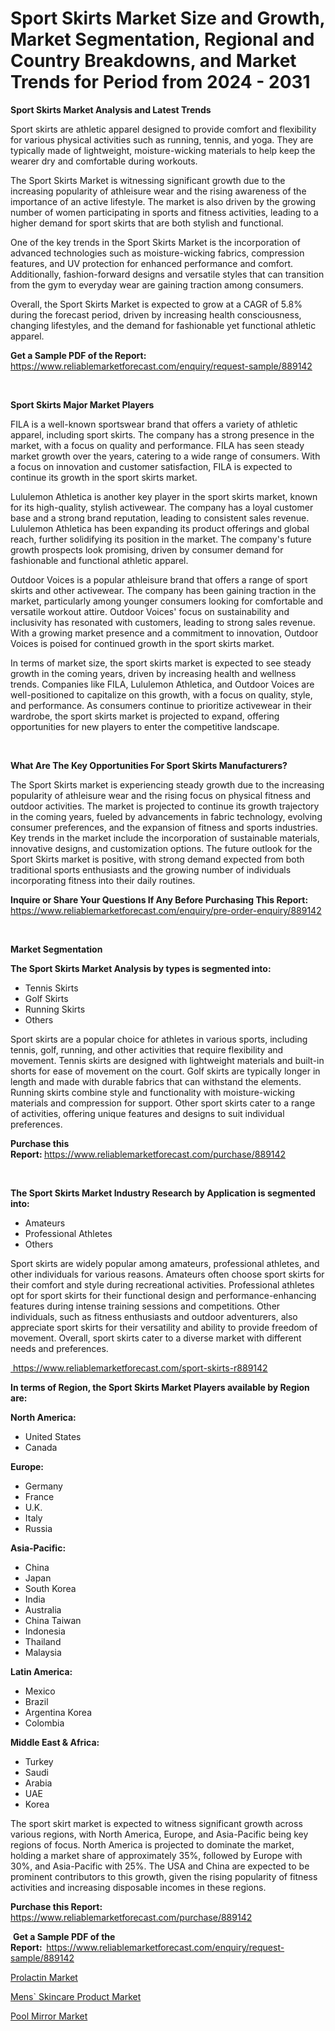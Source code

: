 <p><h1>Sport Skirts Market Size and Growth, Market Segmentation, Regional and Country Breakdowns, and Market Trends for Period from 2024 -  2031</h1></p><p><strong>Sport Skirts Market Analysis and Latest Trends</strong></p>
<p><p>Sport skirts are athletic apparel designed to provide comfort and flexibility for various physical activities such as running, tennis, and yoga. They are typically made of lightweight, moisture-wicking materials to help keep the wearer dry and comfortable during workouts.</p><p>The Sport Skirts Market is witnessing significant growth due to the increasing popularity of athleisure wear and the rising awareness of the importance of an active lifestyle. The market is also driven by the growing number of women participating in sports and fitness activities, leading to a higher demand for sport skirts that are both stylish and functional.</p><p>One of the key trends in the Sport Skirts Market is the incorporation of advanced technologies such as moisture-wicking fabrics, compression features, and UV protection for enhanced performance and comfort. Additionally, fashion-forward designs and versatile styles that can transition from the gym to everyday wear are gaining traction among consumers.</p><p>Overall, the Sport Skirts Market is expected to grow at a CAGR of 5.8% during the forecast period, driven by increasing health consciousness, changing lifestyles, and the demand for fashionable yet functional athletic apparel.</p></p>
<p><strong>Get a Sample PDF of the Report:&nbsp;</strong> <a href="https://www.reliablemarketforecast.com/enquiry/request-sample/889142">https://www.reliablemarketforecast.com/enquiry/request-sample/889142</a></p>
<p>&nbsp;</p>
<p><strong>Sport Skirts Major Market Players</strong></p>
<p><p>FILA is a well-known sportswear brand that offers a variety of athletic apparel, including sport skirts. The company has a strong presence in the market, with a focus on quality and performance. FILA has seen steady market growth over the years, catering to a wide range of consumers. With a focus on innovation and customer satisfaction, FILA is expected to continue its growth in the sport skirts market.</p><p>Lululemon Athletica is another key player in the sport skirts market, known for its high-quality, stylish activewear. The company has a loyal customer base and a strong brand reputation, leading to consistent sales revenue. Lululemon Athletica has been expanding its product offerings and global reach, further solidifying its position in the market. The company's future growth prospects look promising, driven by consumer demand for fashionable and functional athletic apparel.</p><p>Outdoor Voices is a popular athleisure brand that offers a range of sport skirts and other activewear. The company has been gaining traction in the market, particularly among younger consumers looking for comfortable and versatile workout attire. Outdoor Voices' focus on sustainability and inclusivity has resonated with customers, leading to strong sales revenue. With a growing market presence and a commitment to innovation, Outdoor Voices is poised for continued growth in the sport skirts market.</p><p>In terms of market size, the sport skirts market is expected to see steady growth in the coming years, driven by increasing health and wellness trends. Companies like FILA, Lululemon Athletica, and Outdoor Voices are well-positioned to capitalize on this growth, with a focus on quality, style, and performance. As consumers continue to prioritize activewear in their wardrobe, the sport skirts market is projected to expand, offering opportunities for new players to enter the competitive landscape.</p></p>
<p>&nbsp;</p>
<p><strong>What Are The Key Opportunities For Sport Skirts Manufacturers?</strong></p>
<p><p>The Sport Skirts market is experiencing steady growth due to the increasing popularity of athleisure wear and the rising focus on physical fitness and outdoor activities. The market is projected to continue its growth trajectory in the coming years, fueled by advancements in fabric technology, evolving consumer preferences, and the expansion of fitness and sports industries. Key trends in the market include the incorporation of sustainable materials, innovative designs, and customization options. The future outlook for the Sport Skirts market is positive, with strong demand expected from both traditional sports enthusiasts and the growing number of individuals incorporating fitness into their daily routines.</p></p>
<p><strong>Inquire or Share Your Questions If Any Before Purchasing This Report:</strong> <a href="https://www.reliablemarketforecast.com/enquiry/pre-order-enquiry/889142">https://www.reliablemarketforecast.com/enquiry/pre-order-enquiry/889142</a></p>
<p>&nbsp;</p>
<p><strong>Market Segmentation</strong></p>
<p><strong>The Sport Skirts Market Analysis by types is segmented into:</strong></p>
<p><ul><li>Tennis Skirts</li><li>Golf Skirts</li><li>Running Skirts</li><li>Others</li></ul></p>
<p><p>Sport skirts are a popular choice for athletes in various sports, including tennis, golf, running, and other activities that require flexibility and movement. Tennis skirts are designed with lightweight materials and built-in shorts for ease of movement on the court. Golf skirts are typically longer in length and made with durable fabrics that can withstand the elements. Running skirts combine style and functionality with moisture-wicking materials and compression for support. Other sport skirts cater to a range of activities, offering unique features and designs to suit individual preferences.</p></p>
<p><strong>Purchase this Report:&nbsp;</strong><a href="https://www.reliablemarketforecast.com/purchase/889142">https://www.reliablemarketforecast.com/purchase/889142</a></p>
<p>&nbsp;</p>
<p><strong>The Sport Skirts Market Industry Research by Application is segmented into:</strong></p>
<p><ul><li>Amateurs</li><li>Professional Athletes</li><li>Others</li></ul></p>
<p><p>Sport skirts are widely popular among amateurs, professional athletes, and other individuals for various reasons. Amateurs often choose sport skirts for their comfort and style during recreational activities. Professional athletes opt for sport skirts for their functional design and performance-enhancing features during intense training sessions and competitions. Other individuals, such as fitness enthusiasts and outdoor adventurers, also appreciate sport skirts for their versatility and ability to provide freedom of movement. Overall, sport skirts cater to a diverse market with different needs and preferences.</p></p>
<p><a href="https://www.reliablemarketforecast.com/sport-skirts-r889142">&nbsp;https://www.reliablemarketforecast.com/sport-skirts-r889142</a></p>
<p><strong>In terms of Region, the Sport Skirts Market Players available by Region are:</strong></p>
<p>
    <p> <strong> North America: </strong>
        <ul>
            <li>United States</li>
            <li>Canada</li>
        </ul>
        </p> 
    <p> <strong> Europe: </strong>
        <ul>
            <li>Germany</li>
            <li>France</li>
            <li>U.K.</li>
            <li>Italy</li>
            <li>Russia</li>
        </ul>
        </p> 
    <p> <strong> Asia-Pacific: </strong>
        <ul>
            <li>China</li>
            <li>Japan</li>
            <li>South Korea</li>
            <li>India</li>
            <li>Australia</li>
            <li>China Taiwan</li>
            <li>Indonesia</li>
            <li>Thailand</li>
            <li>Malaysia</li>
        </ul>
        </p> 
    <p> <strong> Latin America: </strong>
        <ul>
            <li>Mexico</li>
            <li>Brazil</li>
            <li>Argentina Korea</li>
            <li>Colombia</li>
        </ul>
        </p> 
    <p> <strong> Middle East & Africa: </strong>
        <ul>
            <li>Turkey</li>
            <li>Saudi</li>
            <li>Arabia</li>
            <li>UAE</li>
            <li>Korea</li>
        </ul>
    </p>
    </p>
<p><p>The sport skirt market is expected to witness significant growth across various regions, with North America, Europe, and Asia-Pacific being key regions of focus. North America is projected to dominate the market, holding a market share of approximately 35%, followed by Europe with 30%, and Asia-Pacific with 25%. The USA and China are expected to be prominent contributors to this growth, given the rising popularity of fitness activities and increasing disposable incomes in these regions.</p></p>
<p><strong>Purchase this Report: </strong><a href="https://www.reliablemarketforecast.com/purchase/889142">https://www.reliablemarketforecast.com/purchase/889142</a></p>
<p>&nbsp;<strong>Get a Sample PDF of the Report:&nbsp;&nbsp;</strong><a href="https://www.reliablemarketforecast.com/enquiry/request-sample/889142">https://www.reliablemarketforecast.com/enquiry/request-sample/889142</a></p>
<p><strong></strong></p>
<p><p><a href="https://medium.com/@samirmayert184/prolactin-market-a-global-and-regional-analysis-focus-on-region-country-level-analysis-and-b477ac7a6b93">Prolactin Market</a></p><p><a href="https://github.com/jackCarlson644/Market-Research-Report-List-1/blob/main/mens-skincare-product-market.md">Mens` Skincare Product Market</a></p><p><a href="https://medium.com/@clairhane_9803/pool-mirror-market-global-market-insights-and-sales-trends-2024-to-2031-4b58655f3abb">Pool Mirror Market</a></p></p>
